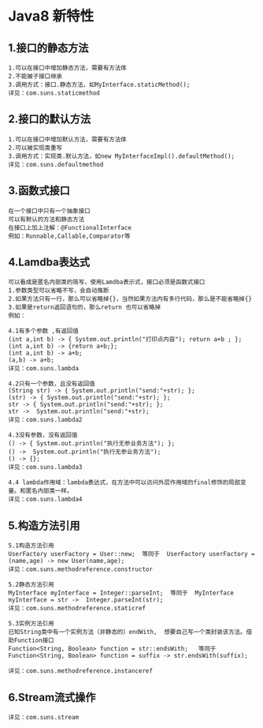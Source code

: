 # Java8 新特性
## 1.接口的静态方法
    1.可以在接口中增加静态方法，需要有方法体
    2.不能被子接口继承
    3.调用方式：接口.静态方法，如MyInterface.staticMethod();
    详见：com.suns.staticmethod
## 2.接口的默认方法
    1.可以在接口中增加默认方法，需要有方法体
    2.可以被实现类重写
    3.调用方式：实现类.默认方法，如new MyInterfaceImpl().defaultMethod();
    详见：com.suns.defaultmethod
## 3.函数式接口
    在一个接口中只有一个抽象接口
    可以有默认的方法和静态方法
    在接口上加上注解：@FunctionalInterface
    例如：Runnable,Callable,Comparator等
## 4.Lamdba表达式
    可以看成是匿名内部类的简写，使用Lamdba表示式，接口必须是函数式接口
    1.参数类型可以省略不写，会自动推断
    2.如果方法只有一行，那么可以省略掉{}，当然如果方法内有多行代码，那么是不能省略掉{}
    3.如果是return返回语句的，那么return 也可以省略掉
    例如：
    
    4.1有多个参数 ,有返回值
    (int a,int b) -> { System.out.println("打印点内容"); return a+b ; };
    (int a,int b) -> {return a+b;};
    (int a,int b) -> a+b;
    (a,b) -> a+b;
    详见：com.suns.lambda
    
    4.2只有一个参数，且没有返回值
    (String str) -> { System.out.println("send:"+str); };
    (str) -> { System.out.println("send:"+str); };
    str -> { System.out.println("send:"+str); };
    str ->  System.out.println("send:"+str);
    详见：com.suns.lambda2
    
    4.3没有参数，没有返回值
    () -> { System.out.println("执行无参业务方法"); };
    () ->  System.out.println("执行无参业务方法");
    () -> {};
    详见：com.suns.lambda3
    
    4.4 lambda作用域：lambda表达式，在方法中可以访问外层作用域的final修饰的局部变量。和匿名内部类一样。
    详见：com.suns.lambda4
    
## 5.构造方法引用
    5.1构造方法引用
    UserFactory userFactory = User::new;  等同于  UserFactory userFactory =  (name,age) -> new User(name,age);
    详见：com.suns.methodreference.constructor
    
    5.2静态方法引用
    MyInterface myInterface = Integer::parseInt;  等同于  MyInterface myInterface = str ->  Integer.parseInt(str);
    详见：com.suns.methodreference.staticref
    
    5.3实例方法引用
    已知String类中有一个实例方法（非静态的）endWith,  想要自己写一个类封装该方法。借助Function接口
    Function<String, Boolean> function = str::endsWith;   等同于   Function<String, Boolean> function = suffix -> str.endsWith(suffix);
    
    详见：com.suns.methodreference.instanceref
    
## 6.Stream流式操作
    详见：com.suns.stream

    